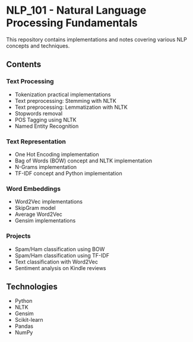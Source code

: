 # NLP_101 - Natural Language Processing Fundamentals

This repository contains implementations and notes covering various NLP concepts and techniques.

## Contents

### Text Processing
- Tokenization practical implementations
- Text preprocessing: Stemming with NLTK
- Text preprocessing: Lemmatization with NLTK
- Stopwords removal
- POS Tagging using NLTK
- Named Entity Recognition

### Text Representation
- One Hot Encoding implementation
- Bag of Words (BOW) concept and NLTK implementation
- N-Grams implementation
- TF-IDF concept and Python implementation

### Word Embeddings
- Word2Vec implementations
- SkipGram model
- Average Word2Vec
- Gensim implementations

### Projects
- Spam/Ham classification using BOW
- Spam/Ham classification using TF-IDF
- Text classification with Word2Vec
- Sentiment analysis on Kindle reviews

## Technologies
- Python
- NLTK
- Gensim
- Scikit-learn
- Pandas
- NumPy
